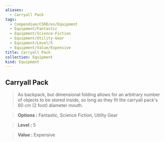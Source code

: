 ```yaml
---
aliases:
  - Carryall Pack
tags:
  - Compendium/CSRD/en/Equipment
  - Equipment/Fantastic
  - Equipment/Science-Fiction
  - Equipment/Utility-Gear
  - Equipment/Level/5
  - Equipment/Value/Expensive
title: Carryall Pack
collection: Equipment
kind: Equipment
---
```

## Carryall Pack    
    
>As backpack, but dimensional folding allows for an arbitrary number of objects to be stored inside, so long as they fit the carryall pack's 60 cm (2 foot) diameter mouth.    
> **Options :** Fantastic, Science Fiction, Utility Gear    
> **Level :** 5    
> **Value :** Expensive